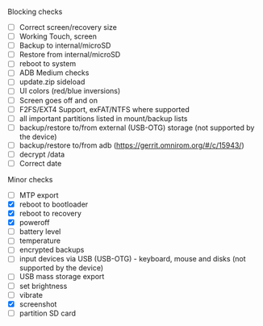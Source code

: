 Blocking checks
- [ ] Correct screen/recovery size
- [ ] Working Touch, screen
- [ ] Backup to internal/microSD
- [ ] Restore from internal/microSD
- [ ] reboot to system
- [ ] ADB
Medium checks
- [ ] update.zip sideload
- [ ] UI colors (red/blue inversions)
- [ ] Screen goes off and on
- [ ] F2FS/EXT4 Support, exFAT/NTFS where supported
- [ ] all important partitions listed in mount/backup lists
- [ ] backup/restore to/from external (USB-OTG) storage (not supported by the device)
- [ ] backup/restore to/from adb (https://gerrit.omnirom.org/#/c/15943/)
- [ ] decrypt /data
- [ ] Correct date

Minor checks
- [ ] MTP export
- [X] reboot to bootloader
- [X] reboot to recovery
- [X] poweroff
- [ ] battery level
- [ ] temperature
- [ ] encrypted backups
- [ ] input devices via USB (USB-OTG) - keyboard, mouse and disks (not supported by the device)
- [ ] USB mass storage export
- [ ] set brightness
- [ ] vibrate
- [X] screenshot
- [ ] partition SD card
